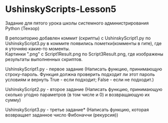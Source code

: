 # UshinskyScripts-Lesson5
Задание для пятого урока школы системного администрирования Python (Тензор)

В репозиторию добавлен коммит (скрипты) с UshinskyScript1.py по UshinskyScript3.py в коммите появились пометки(комменты в гите), где я уточняю какие-то моменты.  
Картинки ".png" c Script1Result.png по Script3Result.png, где изображены результаты выполненных скриптов.  

UshinskyScript1.py - первое задание (Написать функцию, принимающую строку-пароль. Функция должна проверить подходит ли этот пароль условиям и вернуть True - если подходит; False - если не подходит.)  

UshinskyScript2.py - второе задание (Написать функцию, принимающую сколько угодно параметров (в том числе и 0) и возвращающую их сумму)  

UshinskyScript3.py - третье задание* (Написать функцию, которая возвращает заданное число Фибоначчи (рекурсия))
